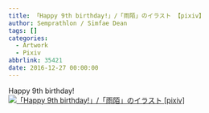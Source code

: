 ```yaml
---
title: 「Happy 9th birthday!」/「雨陌」のイラスト 【pixiv】
author: Semprathlon / Simfae Dean
tags: []
categories:
  - Artwork
  - Pixiv
abbrlink: 35421
date: 2016-12-27 00:00:00
---
```

Happy 9th birthday!<br />[<img width="1418" height="1418" style="display:none;" data-src="https://i.pximg.net/img-original/img/2016/12/27/00/00/19/60580745_p0.png" src="__ASSETS_HOST_NAME__/2017/04/60580745_p0.png" alt="「Happy 9th birthday!」/「雨陌」のイラスト [pixiv]"/><img src="__ASSETS_HOST_NAME__/2017/04/60580745_p0_master1200.jpg" alt="「Happy 9th birthday!」/「雨陌」のイラスト [pixiv]"/>](http://www.pixiv.net/member_illust.php?illust_id=60580745&amp;mode=medium)<br />
